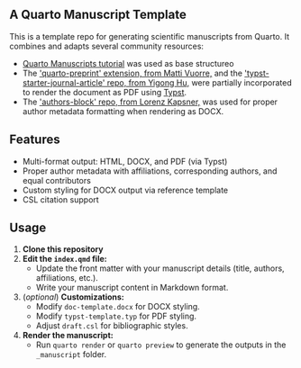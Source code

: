 ## A Quarto Manuscript Template

This is a template repo for generating scientific manuscripts from Quarto. It combines and adapts several community resources:
- [Quarto Manuscripts tutorial](https://quarto.org/docs/manuscripts/authoring/vscode.html) was used as base structureo
- The ['quarto-preprint' extension, from Matti Vuorre,](https://github.com/mvuorre/quarto-preprint) and the ['typst-starter-journal-article' repo, from Yigong Hu,](https://github.com/HPDell/typst-starter-journal-article/tree/main) were partially incorporated to render the document as PDF using [Typst](https://typst.app/).
- The ['authors-block' repo, from Lorenz Kapsner,](https://github.com/kapsner/authors-block) was used for proper author metadata formatting when rendering as DOCX.

## Features

- Multi-format output: HTML, DOCX, and PDF (via Typst)
- Proper author metadata with affiliations, corresponding authors, and equal contributors
- Custom styling for DOCX output via reference template
- CSL citation support

## Usage
1. **Clone this repository**
2. **Edit the `index.qmd` file:**
   - Update the front matter with your manuscript details (title, authors, affiliations, etc.).
   - Write your manuscript content in Markdown format.
3. (_optional_) **Customizations:**
   - Modify `doc-template.docx` for DOCX styling.
   - Modify `typst-template.typ` for PDF styling.
   - Adjust `draft.csl` for bibliographic styles.
4. **Render the manuscript:**
   - Run `quarto render` or `quarto preview` to generate the outputs in the `_manuscript` folder.







